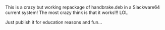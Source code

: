 This is a crazy but working repackage of handbrake.deb in a Slackware64 current system!
The most crazy think is that it works!!! LOL

Just publish it for education reasons and fun... 
